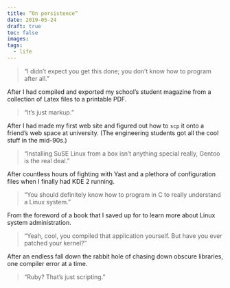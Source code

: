 ```yaml
---
title: “On persistence”
date: 2019-05-24
draft: true
toc: false
images:
tags:
  - life
---
```

> “I didn’t expect you get this done; you don’t know how to program after all.”

After I had compiled and exported my school’s student magazine from a collection of Latex files to a printable PDF.

> “It’s just markup.”

After I had made my first web site and figured out how to `scp` it onto a friend’s web space at university. (The engineering students got all the cool stuff in the mid-90s.)

> “Installing SuSE Linux from a box isn’t anything special really, Gentoo is the real deal.”

After countless hours of fighting with Yast and a plethora of configuration files when I finally had KDE 2 running.

> “You should definitely know how to program in C to really understand a Linux system.”

From the foreword of a book that I saved up for to learn more about Linux system administration.

> “Yeah, cool, you compiled that application yourself. But have you ever patched your kernel?”

After an endless fall down the rabbit hole of chasing down obscure libraries, one compiler error at a time.

> “Ruby? That’s just scripting.”


